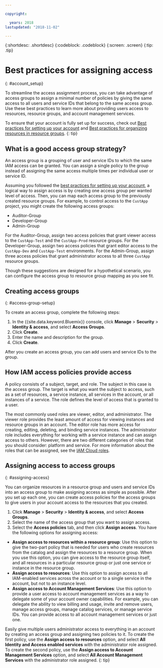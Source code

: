 ```yaml
---

copyright:

  years: 2018
lastupdated: "2018-11-02"

---
```


{:shortdesc: .shortdesc}
{:codeblock: .codeblock}
{:screen: .screen}
{:tip: .tip}

# Best practices for assigning access
{: #account_setup}

To streamline the access assignment process, you can take advantage of access groups to assign a minimal number of policies by giving the same access to all users and service IDs that belong to the same access group. Use these best practices to learn more about providing users access to resources, resource groups, and account management services.

To ensure that your account is fully set up for success, check out [Best practices for setting up your account](/docs/account/bp_account.html#account_setup) and [Best practices for organizing resources in resource groups](/docs/resources/bestpractice_rgs.html).
{: tip}

## What is a good access group strategy?

An access group is a grouping of user and service IDs to which the same IAM access can be granted. You can assign a single policy to the group instead of assigning the same access multiple times per individual user or service ID.

Assuming you followed the [best practices for setting up your account](/docs/account/bp_account.html#account_setup), a logical way to assign access is by creating one access group per wanted level of access. Then, you can map each access group to the previously created resource groups. For example, to control access to the `CustApp` project, you might create the following access groups:

* Auditor-Group
* Developer-Group
* Admin-Group

For the Auditor-Group, assign two access policies that grant viewer access to the `CustApp-Test` and the `CustApp-Prod` resource groups. For the Developer-Group, assign two access policies that grant editor access to the `CustApp-Dev` and `CustApp-Test` environments. For the Admin-Group, assign three access policies that grant administrator access to all three `CustApp` resource groups.

Though these suggestions are designed for a hypothetical scenario, you can configure the access group to resource group mapping as you see fit.

## Creating access groups
{: #access-group-setup}

To create an access group, complete the following steps: 

1. In the {{site.data.keyword.Bluemix}} console, click **Manage** &gt; **Security** &gt; **Identity & access**, and select **Access Groups**.
2. Click **Create**.
3. Enter the name and description for the group.
4. Click **Create**.

After you create an access group, you can add users and service IDs to the group.

## How IAM access policies provide access

A policy consists of a subject, target, and role. The subject in this case is the access group. The target is what you want the subject to access, such as a set of resources, a service instance, all services in the account, or all instances of a service. The role defines the level of access that is granted to a user.

The most commonly used roles are viewer, editor, and administrator. The viewer role provides the least amount of access for viewing instances and resource groups in an account. The editor role has more access for creating, editing, deleting, and binding service instances. The administrator role includes everything for working with a service instance and can assign access to others. However, there are two different categories of roles that you should consider: platform and service. For more information about the roles that can be assigned, see the [IAM Cloud roles](/docs/iam/users_roles.html#iamusermanrol). 

## Assigning access to access groups
{: #assigning-access}

You can organize resources in a resource group and users and service IDs into an access group to make assigning access as simple as possible. After you set up each one, you can create access policies for the access groups to give users in your account access to the resources that you created.

1. Click **Manage** &gt; **Security** &gt; **Identity & access**, and select **Access Groups**.
2. Select the name of the access group that you want to assign access.
3. Select the **Access policies** tab, and then click **Assign access**. You have the following options for assigning access:

  * **Assign access to resources within a resource group**: Use this option to give the two-part policy that is needed for users who create resources from the catalog and assign the resources to a resource group. When you use this option, you can give access to the resource group itself, and all resources in a particular resource group or just one service or instance in the resource group.
  * **Assign access to resources**: Use this option to assign access to all IAM-enabled services across the account or to a single service in the account, but not to an instance level.
  * **Assign access to Account Management Services**: Use this option to provide a user access to account management services as a way to delegate some of your account owner capabilities. For example, you can delegate the ability to view billing and usage, invite and remove users, manage access groups, manage catalog services, or manage service IDs. You can provide access to all account management services or just one.

Easily give multiple users administrator access to everything in an account by creating an access group and assigning two policies to it. To create the first policy, use the **Assign access to resources** option, and select **All Identity and Access enabled services** with the administrator role assigned. To create the second policy, use the **Assign access to Account Management Services** option, and select **All Account Management Services** with the administrator role assigned.
{: tip}

